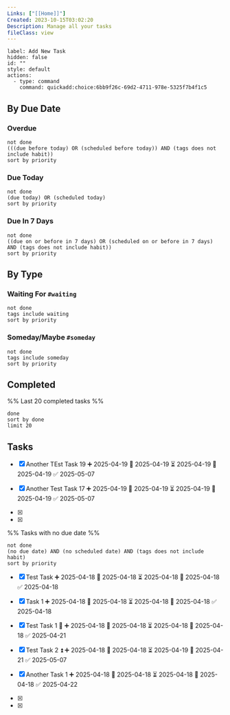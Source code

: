 ```yaml
---
Links: ["[[Home]]"]
Created: 2023-10-15T03:02:20
Description: Manage all your tasks
fileClass: view
---
```


<!-- Deprecated query: #evening tag being removed. Replace with field:: type = "evening"
```dataviewjs
const today = window.moment().format("YYYY-MM-DD");
const backlink = dv.current().file.inlinks
  .find(link => link.path.includes("My Daily Notes/" + today));

if (backlink) {
  const sectionAnchor = "#evening"; // <-- change to your actual subheader anchor
  dv.paragraph(`🔙 Back to: [[${backlink.path}${sectionAnchor}]]`);
}
``` -->

```meta-bind-button
label: Add New Task
hidden: false
id: ""
style: default
actions:
  - type: command
    command: quickadd:choice:6bb9f26c-69d2-4711-978e-5325f7b4f1c5
```
## By Due Date

### Overdue

```tasks
not done
(((due before today) OR (scheduled before today)) AND (tags does not include habit))
sort by priority
```

### Due Today

```tasks
not done
(due today) OR (scheduled today)
sort by priority
```

### Due In 7 Days

```tasks
not done
((due on or before in 7 days) OR (scheduled on or before in 7 days) AND (tags does not include habit))
sort by priority
```

## By Type

### Waiting For `#waiting`

```tasks
not done
tags include waiting
sort by priority
```

### Someday/Maybe `#someday`

```tasks
not done
tags include someday
sort by priority
```

## Completed

%% Last 20 completed tasks %%

```tasks
done
sort by done
limit 20
```

## Tasks
- [x] Another TEst Task 19 ➕ 2025-04-19 🛫 2025-04-19 ⏳ 2025-04-19 📅 2025-04-19 ✅ 2025-05-07

- [x] Another Test Task 17 ➕ 2025-04-19 🛫 2025-04-19 ⏳ 2025-04-19 📅 2025-04-19 ✅ 2025-05-07

- [x] 

- [x] 

%% Tasks with no due date %%
```tasks
not done
(no due date) AND (no scheduled date) AND (tags does not include habit)
sort by priority
```
- [x] Test Task ➕ 2025-04-18 🛫 2025-04-18 ⏳ 2025-04-18 📅 2025-04-18 ✅ 2025-04-18
- [x] Task 1 ➕ 2025-04-18 🛫 2025-04-18 ⏳ 2025-04-18 📅 2025-04-18 ✅ 2025-04-18
- [x] Test Task 1 🔺 ➕ 2025-04-18 🛫 2025-04-18 ⏳ 2025-04-18 📅 2025-04-18 ✅ 2025-04-21
- [x] Test Task 2 ⏫ ➕ 2025-04-18 🛫 2025-04-18 ⏳ 2025-04-19 📅 2025-04-21 ✅ 2025-05-07
- [x] Another Task 1 ➕ 2025-04-18 🛫 2025-04-18 ⏳ 2025-04-18 📅 2025-04-18 ✅ 2025-04-22
- [x] 

- [x] 

